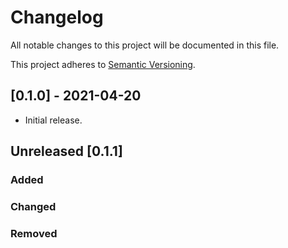 # Changelog

All notable changes to this project will be documented in this file.

This project adheres to [Semantic Versioning](https://semver.org/spec/v2.0.0.html).

## [0.1.0] - 2021-04-20

- Initial release.


## Unreleased [0.1.1]

### Added

### Changed

### Removed


